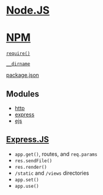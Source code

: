 # [Node.JS](https://nodejs.org/)

# [NPM](https://www.npmjs.com/)

[`require()`](https://nodejs.org/en/knowledge/getting-started/what-is-require/)

[`__dirname`](https://nodejs.org/docs/latest/api/modules.html#modules_dirname)

[package.json](https://docs.npmjs.com/files/package.json)

## Modules

- [http](https://nodejs.org/api/http.html)
- [express](https://expressjs.com/en/4x/api.html)
- [ejs](https://ejs.co/#docs)

## [Express.JS](https://expressjs.com/)

- `app.get()`, routes, and `req.params`
- `res.sendFile()`
- `res.render()`
- `/static` and `/views` directories
- `app.set()`
- `app.use()`